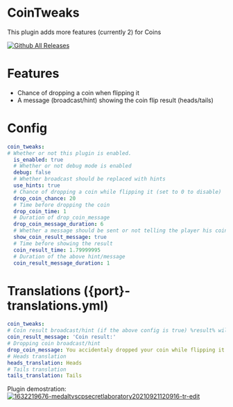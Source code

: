 # CoinTweaks

This plugin adds more features (currently 2) for Coins

[![Github All Releases](https://img.shields.io/github/downloads/GabiRP/CoinTweaks/total?color=red&style=for-the-badge)]()

# Features
* Chance of dropping a coin when flipping it
* A message (broadcast/hint) showing the coin flip result (heads/tails)

# Config
```yml
coin_tweaks:
# Whether or not this plugin is enabled.
  is_enabled: true
  # Whether or not debug mode is enabled
  debug: false
  # Whether broadcast should be replaced with hints
  use_hints: true
  # Chance of dropping a coin while flipping it (set to 0 to disable)
  drop_coin_chance: 20
  # Time before dropping the coin
  drop_coin_time: 1
  # Duration of drop_coin_message
  drop_coin_message_duration: 6
  # Whether a message should be sent or not telling the player his coin flip result (head/tails)
  show_coin_result_message: true
  # Time before showing the result
  coin_result_time: 1.79999995
  # Duration of the above hint/message
  coin_result_message_duration: 1
  ```
  # Translations ({port}-translations.yml)
  ```yml
coin_tweaks:
# Coin result broadcast/hint (if the above config is true) %result% will be replaced with the flip result
  coin_result_message: 'Coin result:'
  # Dropping coin broadcast/hint
  drop_coin_message: You accidentaly dropped your coin while flipping it
  # Heads translation
  heads_translation: Heads
  # Tails translation
  tails_translation: Tails
  ```
  
  Plugin demostration:
  [![1632219676-medaltvscpsecretlaboratory20210921120916-tr-edit](https://user-images.githubusercontent.com/57387907/134155458-dd27432e-db40-4b19-8b34-6211349a3e54.gif)](https://medal.tv/clips/65556491/d1337p5lbhT1)
